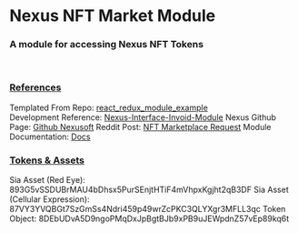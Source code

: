 # Nexus NFT Market Module

### A module for accessing Nexus NFT Tokens
<br>

### <ins>References</ins>
Templated From Repo: [react_redux_module_example](https://github.com/Nexusoft/react_redux_module_example) \
Development Reference: [Nexus-Interface-Invoid-Module](https://github.com/Nexusoft/Nexus-Interface-Invoice-Module)
Nexus Github Page: [Github Nexusoft](https://github.com/Nexusoft)
Reddit Post: [NFT Marketplace Request](https://www.reddit.com/r/nexusearth/comments/j2c3b5/seeking_developer_for_simple_nonfungibletoken/)
Module Documentation: [Docs](https://github.com/Nexusoft/NexusInterface/tree/master/docs/Modules)

### <ins>Tokens & Assets</ins>

Sia Asset (Red Eye): 893G5vSSDUBrMAU4bDhsx5PurSEnjtHTiF4mVhpxKgjht2qB3DF
Sia Asset (Cellular Expression): 87VY3YVQBGt7SzGmSs4Ndri459p49wrZcPKC3QLYXgr3MFLL3qc
Token Object: 8DEbUDvA5D9ngoPMqDxJpBgtBJb9xPB9uJEWpdnZ57vEp89kq6t
